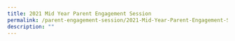 ```yaml
---
title: 2021 Mid Year Parent Engagement Session
permalink: /parent-engagement-session/2021-Mid-Year-Parent-Engagement-Session/
description: ""
---
```

